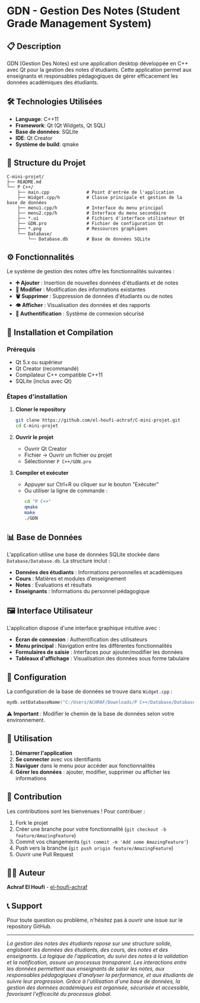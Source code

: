 # GDN - Gestion Des Notes (Student Grade Management System)

## 📋 Description

GDN (Gestion Des Notes) est une application desktop développée en C++ avec Qt pour la gestion des notes d'étudiants. Cette application permet aux enseignants et responsables pédagogiques de gérer efficacement les données académiques des étudiants.

## 🛠️ Technologies Utilisées

- **Language**: C++11
- **Framework**: Qt (Qt Widgets, Qt SQL)
- **Base de données**: SQLite
- **IDE**: Qt Creator
- **Système de build**: qmake

## 📁 Structure du Projet

```
C-mini-projet/
├── README.md
└── P C++/
    ├── main.cpp              # Point d'entrée de l'application
    ├── Widget.cpp/h          # Classe principale et gestion de la base de données
    ├── menu1.cpp/h           # Interface du menu principal
    ├── menu2.cpp/h           # Interface du menu secondaire
    ├── *.ui                  # Fichiers d'interface utilisateur Qt
    ├── GDN.pro               # Fichier de configuration Qt
    ├── *.png                 # Ressources graphiques
    └── Database/
        └── Database.db       # Base de données SQLite
```

## ⚙️ Fonctionnalités

Le système de gestion des notes offre les fonctionnalités suivantes :

- **➕ Ajouter** : Insertion de nouvelles données d'étudiants et de notes
- **📝 Modifier** : Modification des informations existantes
- **🗑️ Supprimer** : Suppression de données d'étudiants ou de notes
- **👁️ Afficher** : Visualisation des données et des rapports
- **🔐 Authentification** : Système de connexion sécurisé

## 🚀 Installation et Compilation

### Prérequis

- Qt 5.x ou supérieur
- Qt Creator (recommandé)
- Compilateur C++ compatible C++11
- SQLite (inclus avec Qt)

### Étapes d'installation

1. **Cloner le repository**

   ```bash
   git clone https://github.com/el-houfi-achraf/C-mini-projet.git
   cd C-mini-projet
   ```

2. **Ouvrir le projet**

   - Ouvrir Qt Creator
   - Fichier → Ouvrir un fichier ou projet
   - Sélectionner `P C++/GDN.pro`

3. **Compiler et exécuter**
   - Appuyer sur Ctrl+R ou cliquer sur le bouton "Exécuter"
   - Ou utiliser la ligne de commande :
     ```bash
     cd "P C++"
     qmake
     make
     ./GDN
     ```

## 📊 Base de Données

L'application utilise une base de données SQLite stockée dans `Database/Database.db`. La structure inclut :

- **Données des étudiants** : Informations personnelles et académiques
- **Cours** : Matières et modules d'enseignement
- **Notes** : Évaluations et résultats
- **Enseignants** : Informations du personnel pédagogique

## 🖼️ Interface Utilisateur

L'application dispose d'une interface graphique intuitive avec :

- **Écran de connexion** : Authentification des utilisateurs
- **Menu principal** : Navigation entre les différentes fonctionnalités
- **Formulaires de saisie** : Interfaces pour ajouter/modifier les données
- **Tableaux d'affichage** : Visualisation des données sous forme tabulaire

## 🔧 Configuration

La configuration de la base de données se trouve dans `Widget.cpp` :

```cpp
mydb.setDatabaseName("C:/Users/ACHRAF/Downloads/P C++/Database/Database.db");
```

⚠️ **Important** : Modifier le chemin de la base de données selon votre environnement.

## 📝 Utilisation

1. **Démarrer l'application**
2. **Se connecter** avec vos identifiants
3. **Naviguer** dans le menu pour accéder aux fonctionnalités
4. **Gérer les données** : ajouter, modifier, supprimer ou afficher les informations

## 🤝 Contribution

Les contributions sont les bienvenues ! Pour contribuer :

1. Fork le projet
2. Créer une branche pour votre fonctionnalité (`git checkout -b feature/AmazingFeature`)
3. Commit vos changements (`git commit -m 'Add some AmazingFeature'`)
4. Push vers la branche (`git push origin feature/AmazingFeature`)
5. Ouvrir une Pull Request

## 👨‍💻 Auteur

**Achraf El Houfi** - [el-houfi-achraf](https://github.com/el-houfi-achraf)

## 📞 Support

Pour toute question ou problème, n'hésitez pas à ouvrir une issue sur le repository GitHub.

---

_La gestion des notes des étudiants repose sur une structure solide, englobant les données des étudiants, des cours, des notes et des enseignants. La logique de l'application, du suivi des notes à la validation et la notification, assure un processus transparent. Les interactions entre les données permettent aux enseignants de saisir les notes, aux responsables pédagogiques d'analyser la performance, et aux étudiants de suivre leur progression. Grâce à l'utilisation d'une base de données, la gestion des données académiques est organisée, sécurisée et accessible, favorisant l'efficacité du processus global._
